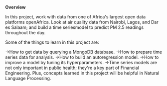 <B>Overview</b>

In this project, work with data from one of Africa's largest open data platforms openAfrica. 
Look at air quality data from Nairobi, Lagos, and Dar es Salaam; and build a time seriesmodel to predict PM 2.5 readings throughout the day.

Some of the things to learn in this project are:

->How to get data by querying a MongoDB database.
->How to prepare time series data for analysis.
->How to build an autoregression model.
->How to improve a model by tuning its hyperparameters.
->Time series models are not only important in public health; they're a key part of Financial Engineering. 
Plus, concepts learned in this project will be helpful in Natural Language Processing.
